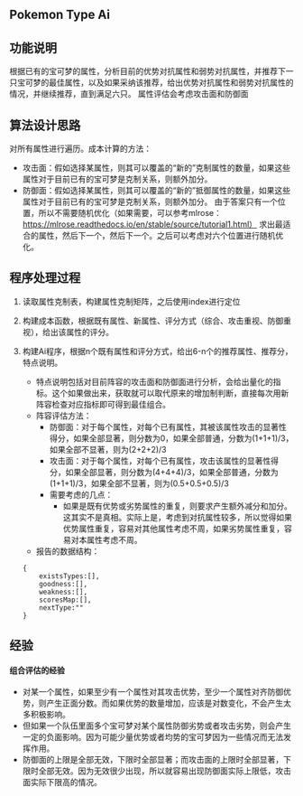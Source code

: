 ## Pokemon Type Ai

## 功能说明
根据已有的宝可梦的属性，分析目前的优势对抗属性和弱势对抗属性，并推荐下一只宝可梦的最佳属性，以及如果采纳该推荐，给出优势对抗属性和弱势对抗属性的情况，并继续推荐，直到满足六只。
属性评估会考虑攻击面和防御面

## 算法设计思路
对所有属性进行遍历。成本计算的方法：
* 攻击面：假如选择某属性，则其可以覆盖的“新的”克制属性的数量，如果这些属性对于目前已有的宝可梦是克制关系，则额外加分。
* 防御面：假如选择某属性，则其可以覆盖的“新的”抵御属性的数量，如果这些属性对于目前已有的宝可梦是克制关系，则额外加分。
由于答案只有一个位置，所以不需要随机优化（如果需要，可以参考mlrose：https://mlrose.readthedocs.io/en/stable/source/tutorial1.html）
求出最适合的属性，然后下一个，然后下一个。之后可以考虑对六个位置进行随机优化。

## 程序处理过程
1. 读取属性克制表，构建属性克制矩阵，之后使用index进行定位
2. 构建成本函数，根据既有属性、新属性、评分方式（综合、攻击重视、防御重视），给出该属性的评分。
3. 构建Ai程序，根据n个既有属性和评分方式，给出6-n个的推荐属性、推荐分，特点说明。
    * 特点说明包括对目前阵容的攻击面和防御面进行分析，会给出量化的指标。这个如果做出来，获取就可以取代原来的增加制判断，直接每次用新阵容检查对应指标即可得到最佳组合。
    * 阵容评估方法：
        * 防御面：对于每个属性，对每个已有属性，其被该属性攻击的显著性得分，如果全部显著，则分数为0，如果全部普通，分数为(1+1+1)/3，如果全部不显著，则为(2+2+2)/3
        * 攻击面：对于每个属性，对每个已有属性，攻击该属性的显著性得分，如果全部显著，则分数为(4+4+4)/3，如果全部普通，分数为(1+1+1)/3，如果全部不显著，则为(0.5+0.5+0.5)/3
        * 需要考虑的几点：
            * 如果是既有优势或劣势属性的重复，则要求产生额外减分和加分。这其实不是真相。实际上是，考虑到对抗属性较多，所以觉得如果优势属性重复，容易对其他属性考虑不周，如果劣势属性重复，容易对本属性考虑不周。
    * 报告的数据结构：
    
    ```
    {
        existsTypes:[],
        goodness:[],
        weakness:[],
        scoresMap:[],
        nextType:""
    }
    ```


## 经验

#### 组合评估的经验
* 对某一个属性，如果至少有一个属性对其攻击优势，至少一个属性对齐防御优势，则产生正面分数。而如果优势的数量增加，应该是对数变化，不会产生太多积极影响。
* 但如果一个队伍里面多个宝可梦对某个属性防御劣势或者攻击劣势，则会产生一定的负面影响。因为可能少量优势或者均势的宝可梦因为一些情况而无法发挥作用。
* 防御面的上限是全部无效，下限时全部显著；而攻击面的上限时全部显著，下限时全部无效。因为无效很少出现，所以就容易出现防御面实际上限低，攻击面实际下限高的情况。